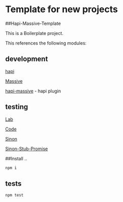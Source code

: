 # Template for new projects

##Hapi-Massive-Template

This is a Boilerplate project.

This references the following modules: 

## development

[hapi](http://hapijs.com/)

[Massive](https://github.com/robconery/massive-js)

[hapi-massive](https://github.com/juhaelee/hapi-massive) - hapi plugin

## testing

[Lab](https://github.com/hapijs/lab)

[Code](https://github.com/hapijs/code)

[Sinon](http://sinonjs.org/)

[Sinon-Stub-Promise](https://github.com/substantial/sinon-stub-promise)


##Install ..

```javascript
npm i
```

## tests
```javascript
npm test
```